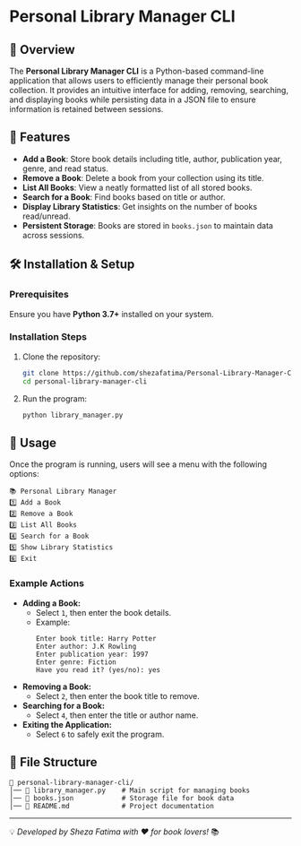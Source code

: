 # Personal Library Manager CLI

## 📖 Overview
The **Personal Library Manager CLI** is a Python-based command-line application that allows users to efficiently manage their personal book collection. It provides an intuitive interface for adding, removing, searching, and displaying books while persisting data in a JSON file to ensure information is retained between sessions.

## 🚀 Features
- **Add a Book**: Store book details including title, author, publication year, genre, and read status.
- **Remove a Book**: Delete a book from your collection using its title.
- **List All Books**: View a neatly formatted list of all stored books.
- **Search for a Book**: Find books based on title or author.
- **Display Library Statistics**: Get insights on the number of books read/unread.
- **Persistent Storage**: Books are stored in `books.json` to maintain data across sessions.

## 🛠️ Installation & Setup
### Prerequisites
Ensure you have **Python 3.7+** installed on your system.

### Installation Steps
1. Clone the repository:
   ```sh
   git clone https://github.com/shezafatima/Personal-Library-Manager-CLI.git
   cd personal-library-manager-cli
   ```
2. Run the program:
   ```sh
   python library_manager.py
   ```

## 📌 Usage
Once the program is running, users will see a menu with the following options:

```
📚 Personal Library Manager
1️⃣ Add a Book
2️⃣ Remove a Book
3️⃣ List All Books
4️⃣ Search for a Book
5️⃣ Show Library Statistics
6️⃣ Exit
```

### Example Actions
- **Adding a Book:**
  - Select `1`, then enter the book details.
  - Example:
    ```
    Enter book title: Harry Potter
    Enter author: J.K Rowling
    Enter publication year: 1997
    Enter genre: Fiction
    Have you read it? (yes/no): yes
    ```
- **Removing a Book:**
  - Select `2`, then enter the book title to remove.
- **Searching for a Book:**
  - Select `4`, then enter the title or author name.
- **Exiting the Application:**
  - Select `6` to safely exit the program.

## 📂 File Structure
```
📂 personal-library-manager-cli/
│── 📄 library_manager.py    # Main script for managing books
│── 📄 books.json            # Storage file for book data
│── 📄 README.md             # Project documentation
```

---

💡 *Developed by Sheza Fatima with ❤️ for book lovers!* 📚


